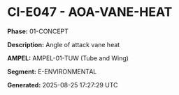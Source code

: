 # CI-E047 - AOA-VANE-HEAT

**Phase:** 01-CONCEPT

**Description:** Angle of attack vane heat

**AMPEL:** AMPEL-01-TUW (Tube and Wing)

**Segment:** E-ENVIRONMENTAL

**Generated:** 2025-08-25 17:27:29 UTC
